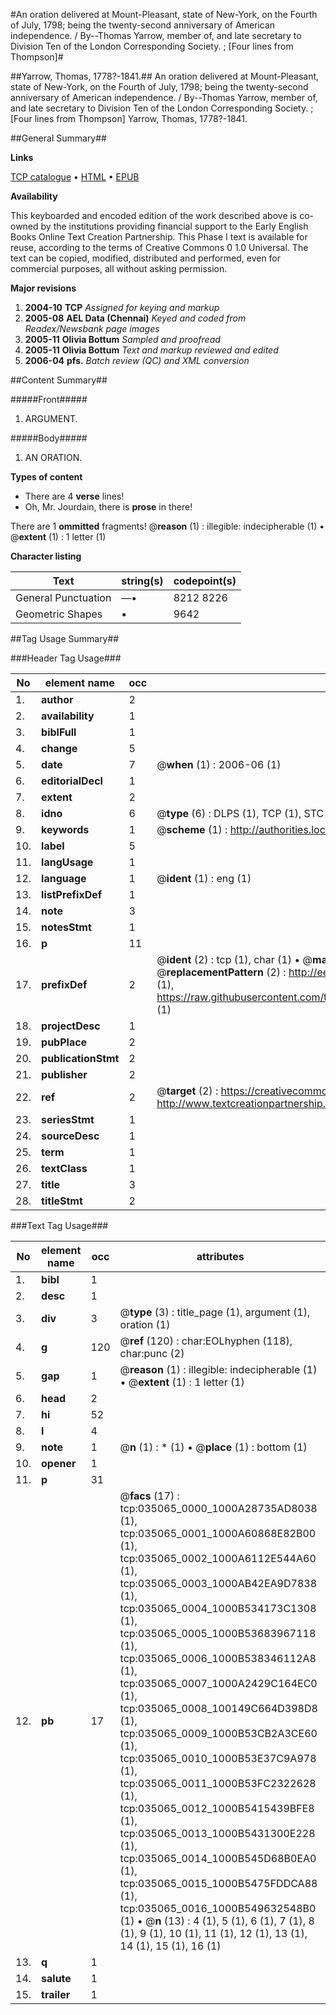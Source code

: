 #An oration delivered at Mount-Pleasant, state of New-York, on the Fourth of July, 1798; being the twenty-second anniversary of American independence. / By--Thomas Yarrow, member of, and late secretary to Division Ten of the London Corresponding Society. ; [Four lines from Thompson]#

##Yarrow, Thomas, 1778?-1841.##
An oration delivered at Mount-Pleasant, state of New-York, on the Fourth of July, 1798; being the twenty-second anniversary of American independence. / By--Thomas Yarrow, member of, and late secretary to Division Ten of the London Corresponding Society. ; [Four lines from Thompson]
Yarrow, Thomas, 1778?-1841.

##General Summary##

**Links**

[TCP catalogue](http://www.ota.ox.ac.uk/tcp/)  • 
[HTML](http://tei.it.ox.ac.uk/tcp/Texts-HTML/free/N26/N26368.html)  • 
[EPUB](http://tei.it.ox.ac.uk/tcp/Texts-EPUB/free/N26/N26368.epub)

**Availability**

This keyboarded and encoded edition of the
	       work described above is co-owned by the institutions
	       providing financial support to the Early English Books
	       Online Text Creation Partnership. This Phase I text is
	       available for reuse, according to the terms of Creative
	       Commons 0 1.0 Universal. The text can be copied,
	       modified, distributed and performed, even for
	       commercial purposes, all without asking permission.

**Major revisions**

1. __2004-10__ __TCP__ *Assigned for keying and markup*
1. __2005-08__ __AEL Data (Chennai)__ *Keyed and coded from Readex/Newsbank page images*
1. __2005-11__ __Olivia Bottum__ *Sampled and proofread*
1. __2005-11__ __Olivia Bottum__ *Text and markup reviewed and edited*
1. __2006-04__ __pfs.__ *Batch review (QC) and XML conversion*

##Content Summary##

#####Front#####

1. ARGUMENT.

#####Body#####

1. AN ORATION.

**Types of content**

  * There are 4 **verse** lines!
  * Oh, Mr. Jourdain, there is **prose** in there!

There are 1 **ommitted** fragments! 
 @__reason__ (1) : illegible: indecipherable (1)  •  @__extent__ (1) : 1 letter (1)

**Character listing**


|Text|string(s)|codepoint(s)|
|---|---|---|
|General Punctuation|—•|8212 8226|
|Geometric Shapes|▪|9642|

##Tag Usage Summary##

###Header Tag Usage###

|No|element name|occ|attributes|
|---|---|---|---|
|1.|__author__|2||
|2.|__availability__|1||
|3.|__biblFull__|1||
|4.|__change__|5||
|5.|__date__|7| @__when__ (1) : 2006-06 (1)|
|6.|__editorialDecl__|1||
|7.|__extent__|2||
|8.|__idno__|6| @__type__ (6) : DLPS (1), TCP (1), STC (1), NOTIS (1), IMAGE-SET (1), EVANS-CITATION (1)|
|9.|__keywords__|1| @__scheme__ (1) : http://authorities.loc.gov/ (1)|
|10.|__label__|5||
|11.|__langUsage__|1||
|12.|__language__|1| @__ident__ (1) : eng (1)|
|13.|__listPrefixDef__|1||
|14.|__note__|3||
|15.|__notesStmt__|1||
|16.|__p__|11||
|17.|__prefixDef__|2| @__ident__ (2) : tcp (1), char (1)  •  @__matchPattern__ (2) : ([0-9\-]+):([0-9IVX]+) (1), (.+) (1)  •  @__replacementPattern__ (2) : http://eebo.chadwyck.com/downloadtiff?vid=$1&page=$2 (1), https://raw.githubusercontent.com/textcreationpartnership/Texts/master/tcpchars.xml#$1 (1)|
|18.|__projectDesc__|1||
|19.|__pubPlace__|2||
|20.|__publicationStmt__|2||
|21.|__publisher__|2||
|22.|__ref__|2| @__target__ (2) : https://creativecommons.org/publicdomain/zero/1.0/ (1), http://www.textcreationpartnership.org/docs/. (1)|
|23.|__seriesStmt__|1||
|24.|__sourceDesc__|1||
|25.|__term__|1||
|26.|__textClass__|1||
|27.|__title__|3||
|28.|__titleStmt__|2||


###Text Tag Usage###

|No|element name|occ|attributes|
|---|---|---|---|
|1.|__bibl__|1||
|2.|__desc__|1||
|3.|__div__|3| @__type__ (3) : title_page (1), argument (1), oration (1)|
|4.|__g__|120| @__ref__ (120) : char:EOLhyphen (118), char:punc (2)|
|5.|__gap__|1| @__reason__ (1) : illegible: indecipherable (1)  •  @__extent__ (1) : 1 letter (1)|
|6.|__head__|2||
|7.|__hi__|52||
|8.|__l__|4||
|9.|__note__|1| @__n__ (1) : * (1)  •  @__place__ (1) : bottom (1)|
|10.|__opener__|1||
|11.|__p__|31||
|12.|__pb__|17| @__facs__ (17) : tcp:035065_0000_1000A28735AD8038 (1), tcp:035065_0001_1000A60868E82B00 (1), tcp:035065_0002_1000A6112E544A60 (1), tcp:035065_0003_1000AB42EA9D7838 (1), tcp:035065_0004_1000B534173C1308 (1), tcp:035065_0005_1000B53683967118 (1), tcp:035065_0006_1000B538346112A8 (1), tcp:035065_0007_1000A2429C164EC0 (1), tcp:035065_0008_100149C664D398D8 (1), tcp:035065_0009_1000B53CB2A3CE60 (1), tcp:035065_0010_1000B53E37C9A978 (1), tcp:035065_0011_1000B53FC2322628 (1), tcp:035065_0012_1000B5415439BFE8 (1), tcp:035065_0013_1000B5431300E228 (1), tcp:035065_0014_1000B545D68B0EA0 (1), tcp:035065_0015_1000B5475FDDCA88 (1), tcp:035065_0016_1000B549632548B0 (1)  •  @__n__ (13) : 4 (1), 5 (1), 6 (1), 7 (1), 8 (1), 9 (1), 10 (1), 11 (1), 12 (1), 13 (1), 14 (1), 15 (1), 16 (1)|
|13.|__q__|1||
|14.|__salute__|1||
|15.|__trailer__|1||
